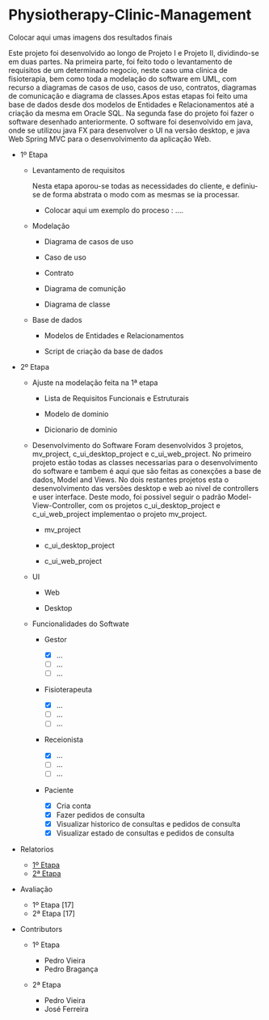# Physiotherapy-Clinic-Management

Colocar aqui umas imagens dos resultados finais

  Este projeto foi desenvolvido ao longo de Projeto I e Projeto II, dividindo-se em duas partes. 
  Na primeira parte, foi feito todo o levantamento de requisitos de um determinado negocio, neste caso uma clinica de fisioterapia, bem como toda a modelação do software em UML, com recurso a diagramas de casos de uso, casos de uso, contratos, diagramas de comunicação e diagrama de classes.Apos estas etapas foi feito uma base de dados desde dos modelos de Entidades e Relacionamentos até a criação da mesma em Oracle SQL.
  Na segunda fase do projeto foi fazer o software desenhado anteriormente. O software foi desenvolvido em java, onde se utilizou java FX para desenvolver o UI na versão desktop, e java Web Spring MVC para o desenvolvimento da aplicação Web.
  
- 1º Etapa

  - Levantamento de requisitos

    Nesta etapa aporou-se todas as necessidades do cliente, e definiu-se de forma abstrata o modo com as mesmas se ia processar.
    
      - Colocar aqui um exemplo do proceso : ....
      
  - Modelação
    
    - Diagrama de casos de uso
    
    - Caso de uso
    
    - Contrato
    
    - Diagrama de comunição
    
    - Diagrama de classe
  
  - Base de dados
   
    - Modelos de Entidades e Relacionamentos
    
    - Script de criação da base de dados
    
- 2º Etapa

  - Ajuste na modelação feita na 1ª etapa
    
    - Lista de Requisitos Funcionais e Estruturais
   
    - Modelo de dominio
    
    - Dicionario de dominio
 
  - Desenvolvimento do Software
    Foram desenvolvidos 3 projetos, mv_project, c_ui_desktop_project e c_ui_web_project. No primeiro projeto estão todas as classes necessarias para o desenvolvimento do software e tambem é aqui que são feitas as conexções a base de dados, Model and Views. No dois restantes projetos esta o desenvolvimento das versões desktop e web ao nivel de controllers e user interface. Deste modo, foi possivel seguir o padrão Model-View-Controller, com os projetos c_ui_desktop_project e c_ui_web_project implementao o projeto mv_project.
    
    - mv_project
  
    - c_ui_desktop_project
    
    - c_ui_web_project
  
  
  - UI
  
    - Web
    
    - Desktop
  
  - Funcionalidades do Softwate
  
    - Gestor
    
      - [X] ...
      - [ ] ...
      - [ ] ...
      
    - Fisioterapeuta
    
      - [X] ...
      - [ ] ...
      - [ ] ...
      
    - Receionista
    
      - [X] ...
      - [ ] ...
      - [ ] ...
      
    - Paciente
    
      - [X] Cria conta
      - [X] Fazer pedidos de consulta
      - [X] Visualizar historico de consultas e pedidos de consulta
      - [X] Visualizar estado de consultas e pedidos de consulta
      
- Relatorios

  - [1º Etapa](https://github.com/user/repo/blob/branch/other_file.md)
  - [2ª Etapa](https://github.com/user/repo/blob/branch/other_file.md)
- Avaliação 

  - 1º Etapa [17]
  - 2ª Etapa [17]

- Contributors
  - 1º Etapa
  
    - Pedro Vieira
    - Pedro Bragança
    
  - 2ª Etapa
  
    - Pedro Vieira
    - José Ferreira
  

